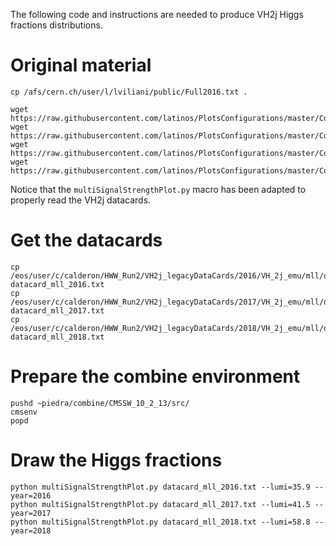 The following code and instructions are needed to produce VH2j Higgs fractions distributions.

# Original material

    cp /afs/cern.ch/user/l/lviliani/public/Full2016.txt .

    wget https://raw.githubusercontent.com/latinos/PlotsConfigurations/master/Configurations/Template/plotScripts/CMS_lumi.py
    wget https://raw.githubusercontent.com/latinos/PlotsConfigurations/master/Configurations/Template/plotScripts/tdrstyle.py
    wget https://raw.githubusercontent.com/latinos/PlotsConfigurations/master/Configurations/Template/plotScripts/plot.py
    wget https://raw.githubusercontent.com/latinos/PlotsConfigurations/master/Configurations/Template/plotScripts/multiSignalStrengthPlot.py

Notice that the `multiSignalStrengthPlot.py` macro has been adapted to properly read the VH2j datacards.


# Get the datacards

    cp /eos/user/c/calderon/HWW_Run2/VH2j_legacyDataCards/2016/VH_2j_emu/mll/datacard.txt datacard_mll_2016.txt
    cp /eos/user/c/calderon/HWW_Run2/VH2j_legacyDataCards/2017/VH_2j_emu/mll/datacard.txt datacard_mll_2017.txt
    cp /eos/user/c/calderon/HWW_Run2/VH2j_legacyDataCards/2018/VH_2j_emu/mll/datacard.txt datacard_mll_2018.txt


# Prepare the combine environment

    pushd ~piedra/combine/CMSSW_10_2_13/src/
    cmsenv
    popd


# Draw the Higgs fractions

    python multiSignalStrengthPlot.py datacard_mll_2016.txt --lumi=35.9 --year=2016
    python multiSignalStrengthPlot.py datacard_mll_2017.txt --lumi=41.5 --year=2017
    python multiSignalStrengthPlot.py datacard_mll_2018.txt --lumi=58.8 --year=2018

